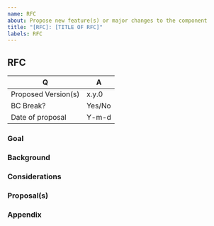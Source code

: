 ```yaml
---
name: RFC
about: Propose new feature(s) or major changes to the component
title: "[RFC]: [TITLE OF RFC]"
labels: RFC
---
```


## RFC

<!-- Fill in the relevant information below to help determine scope. -->

| Q                   | A      |
| ------------------- | ------ |
| Proposed Version(s) | x.y.0  |
| BC Break?           | Yes/No |
| Date of proposal    | Y-m-d  |

### Goal

<!--

Provide a short paragraph describing the GOAL or PURPOSE of the proposal.

Examples:

    Provide a mechanism for ...

    Provide tooling around the PHP extension ...

    Allow users to ...

-->

### Background

<!--

Describe the problem(s) or needs that require the new functionality or major changes.

-->

### Considerations

<!--

Detail the impact on users: will they need to opt-in to a new major version?
Will they need to prepare their code ahead of time to adopt the new feature(s)?
Are there any packages that rely on this one that will be affected?

-->

### Proposal(s)

<!--

Describe how you plan to meet the goal. This should be primarily driven by answering the following question:

- How will users consume the functionality?

-->

### Appendix

<!--

This is a place to detail anything not belonging in the above sections:

- Existing proposals or prior art you consulted.
- New interfaces, classes, and other code features you will be adding as part of the implementation.
- etc.

-->

